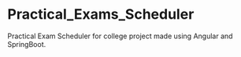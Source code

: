 # Practical_Exams_Scheduler
Practical Exam Scheduler for college project made using Angular and SpringBoot.
